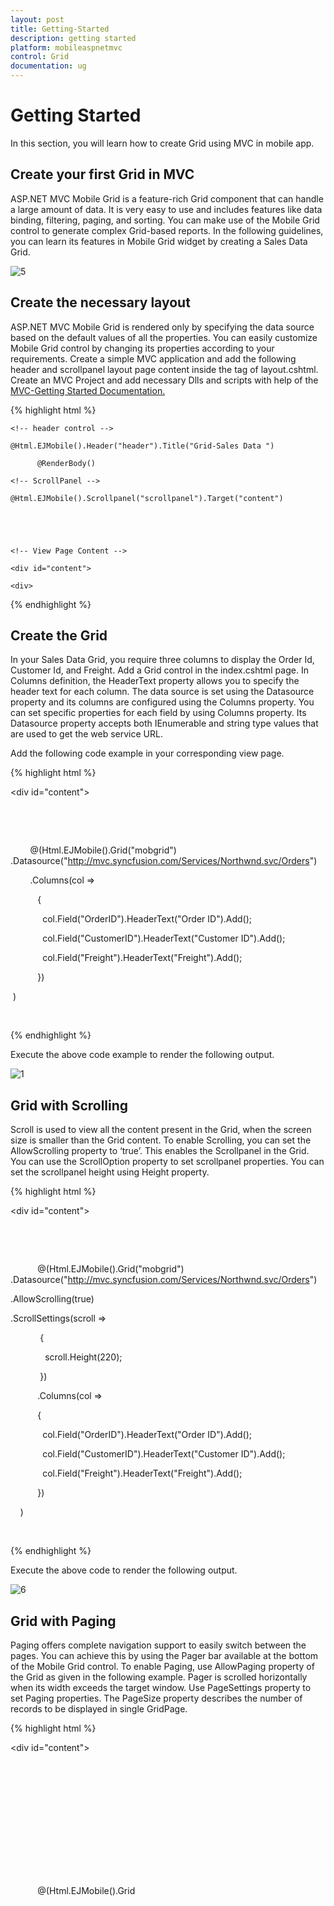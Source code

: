 ```yaml
---
layout: post
title: Getting-Started
description: getting started
platform: mobileaspnetmvc
control: Grid
documentation: ug
---
```


# Getting Started

In this section, you will learn how to create Grid using MVC in mobile app.

## Create your first Grid in MVC

ASP.NET MVC Mobile Grid is a feature-rich Grid component that can handle a large amount of data. It is very easy to use and includes features like data binding, filtering, paging, and sorting. You can make use of the Mobile Grid control to generate complex Grid-based reports. In the following guidelines, you can learn its features in Mobile Grid widget by creating a Sales Data Grid. 


![5](Getting-Started_images/Getting-Started_img1.png)

## Create the necessary layout 

ASP.NET MVC Mobile Grid is rendered only by specifying the data source based on the default values of all the properties. You can easily customize Mobile Grid control by changing its properties according to your requirements. Create a simple MVC application and add the following header and scrollpanel layout page content inside the <body> tag of layout.cshtml. Create an MVC Project and add necessary Dlls and scripts with help of the [MVC-Getting Started Documentation.](http://help.syncfusion.com/ug/js/default.htm)

{% highlight html %}

<!-- Layout Page Content -->

    <!-- header control -->

    @Html.EJMobile().Header("header").Title("Grid-Sales Data ")

          @RenderBody()

    <!-- ScrollPanel -->

    @Html.EJMobile().Scrollpanel("scrollpanel").Target("content")





    <!-- View Page Content -->

    <div id="content">

    <div>

{% endhighlight %}

## Create the Grid

In your Sales Data Grid, you require three columns to display the Order Id, Customer Id, and Freight.  Add a Grid control in the index.cshtml page. In Columns definition, the HeaderText property allows you to specify the header text for each column. The data source is set using the Datasource property and its columns are configured using the Columns property. You can set specific properties for each field by using Columns property. Its Datasource property accepts both IEnumerable and string type values that are used to get the web service URL.

Add the following code example in your corresponding view page.

{% highlight html %}

<div id="content">

    <div>

        <!--Mobile Grid control  -->

        @(Html.EJMobile().Grid<object>("mobgrid")
        .Datasource("http://mvc.syncfusion.com/Services/Northwnd.svc/Orders")

        .Columns(col =>

           {

             col.Field("OrderID").HeaderText("Order ID").Add();

             col.Field("CustomerID").HeaderText("Customer ID").Add();

             col.Field("Freight").HeaderText("Freight").Add();

           })

 )

    </div>

</div>

{% endhighlight %}

Execute the above code example to render the following output.


![1](Getting-Started_images/Getting-Started_img2.png)



## Grid with Scrolling

Scroll is used to view all the content present in the Grid, when the screen size is smaller than the Grid content. To enable Scrolling, you can set the AllowScrolling property to ‘true’. This enables the Scrollpanel in the Grid.  You can use the ScrollOption property to set scrollpanel properties. You can set the scrollpanel height using Height property.

{% highlight html %}

<div id="content">

    <div>

           <!--Mobile Grid control  -->

           @(Html.EJMobile().Grid<object>("mobgrid")
           .Datasource("http://mvc.syncfusion.com/Services/Northwnd.svc/Orders")

.AllowScrolling(true)

.ScrollSettings(scroll =>

            {

              scroll.Height(220);

            })

           .Columns(col =>

           {

             col.Field("OrderID").HeaderText("Order ID").Add();

             col.Field("CustomerID").HeaderText("Customer ID").Add();

             col.Field("Freight").HeaderText("Freight").Add();

           })

    )

    </div>

</div>

{% endhighlight %}

Execute the above code to render the following output.


![6](Getting-Started_images/Getting-Started_img3.png)



## Grid with Paging

Paging offers complete navigation support to easily switch between the pages. You can achieve this by using the Pager bar available at the bottom of the Mobile Grid control. To enable Paging, use AllowPaging property of the Grid as given in the following example. Pager is scrolled horizontally when its width exceeds the target window. Use PageSettings property to set Paging properties. The PageSize property describes the number of records to be displayed in single GridPage. 

{% highlight html %}

<div id="content">

    <div>

           <!--Mobile Grid control  -->

           @(Html.EJMobile().Grid<object>("mobgrid")
           .Datasource("http://mvc.syncfusion.com/Services/Northwnd.svc/Orders")

           .AllowScrolling(true)

           .ScrollSettings(scroll =>

            {

              scroll.Height(220);

            })

           .AllowPaging(true)

           .PageSettings(page => 
            {

             page.PageSize(10);

            })

           .Columns(col =>

            {	

             col.Field("OrderID").HeaderText("Order ID").Add();

             col.Field("CustomerID").HeaderText("Customer ID").Add();

             col.Field("Freight").HeaderText("Freight").Add();

            })

    )

    </div>

</div>

{% endhighlight %}

Execute the above code to render the following output.


![2](Getting-Started_images/Getting-Started_img4.png)


## Grid with Filtering

A Filter allows you to extract a subset of records that meet certain criteria. Filters are applied to one or more columns. To enable Filtering, you can use AllowFiltering property of the Grid.

Click the Filter icon in column header to make the Filtering textbox visible. Then enter searchcontent to filter your MobileGrid data.

{% highlight html %}

<div id="content">

    <div>

           <!--Mobile Grid control  -->

           @(Html.EJMobile().Grid<object>("mobgrid")
           .Datasource("http://mvc.syncfusion.com/Services/Northwnd.svc/Orders")

           .AllowScrolling(true)

           .ScrollSettings(scroll =>

            {

              scroll.Height(220);

            })

.AllowPaging(true)

           .PageSettings(page => 
            {

             page.PageSize(10);

            })
. AllowFiltering(true)

           .Columns(col =>

            {

             col.Field("OrderID").HeaderText("Order ID").Add();

             col.Field("CustomerID").HeaderText("Customer ID").Add();

             col.Field("Freight").HeaderText("Freight").Add();

            })

    )

    </div>

</div>

{% endhighlight %}


Note: The Filter query is a combination of value and symbols (“<, >, =, etc). For example, you can provide “<10255” in Order ID column. The numeric columns are filtered by using the symbols ‘<’, ‘>’, ‘=’, ‘<=’, ‘>=’, ‘!’ and the string columns are filtered by using the symbols “%” (for startswith and endswith) and “*” (contains). Also, you can use “&&” and “||” operator to provide multiple conditions in single column.

Execute the above code, and then click the OrderID column header to render the following output.

![3](Getting-Started_images/Getting-Started_img6.png)


In the above output, it is clear that OrderIdFilter is selected and the OrderIdFilter column is filled with the value 10260.


![4](Getting-Started_images/Getting-Started_img7.png)


## Sortable Grid Columns

You can Sort column data either in ascending or descending order. To enable Sorting, you can use AllowSorting property of Grid and click the column header to sort the Grid columns. The down arrow indicates that the column is sorted in ascending order and up arrow indicates that the column is sorted in descending order. If there is no arrow, it means the sorting is cleared.

{% highlight html %}

<div id="content">

    <div>

           <!--Mobile Grid control  -->

           @(Html.EJMobile().Grid<object>("mobgrid")
           .Datasource("http://mvc.syncfusion.com/Services/Northwnd.svc/Orders")  
           .AllowScrolling(true)

           .ScrollSettings(scroll =>

            {

              scroll.Height(220);

            })

.AllowPaging(true)

           .PageSettings(page => 
            {

             page.PageSize(10);

            })
           . AllowFiltering(true) 
. AllowSorting(true)

           .Columns(col =>

            {

             col.Field("OrderID").HeaderText("Order ID").Add();

             col.Field("CustomerID").HeaderText("Customer ID").Add();

             col.Field("Freight").HeaderText("Freight").Add();

            })

    )

    </div>

</div>

{% endhighlight %}

![5](Getting-Started_images/Getting-Started_img8.png)





